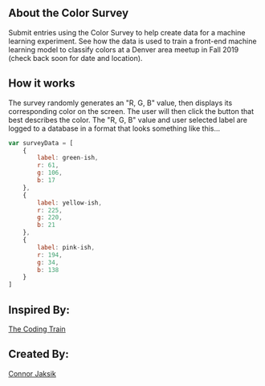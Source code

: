 ## About the Color Survey

Submit entries using the Color Survey to help create data for a machine learning experiment. See how the data is used to train a front-end machine learning model to classify colors at a Denver area meetup in Fall 2019 (check back soon for date and location).
       
## How it works

The survey randomly generates an "R, G, B" value, then displays its corresponding color on the screen. The user will then click the button that best describes the color. The "R, G, B" value and user selected label are logged to a database in a format that looks something like this...

```javascript
var surveyData = [
    {
        label: green-ish,
        r: 61,
        g: 106,
        b: 17
    },
    {
        label: yellow-ish,
        r: 225,
        g: 220,
        b: 21
    },
    {
        label: pink-ish,
        r: 194,
        g: 34,
        b: 138
    }
]
```
        
## Inspired By:
  <a href="https://thecodingtrain.com/" target="_blank">The Coding Train</a>

  ## Created By:
  <a href="https://connorjaksik.com" target="_blank">Connor Jaksik</a>

